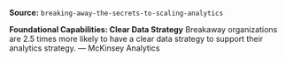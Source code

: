 **Source:** `breaking-away-the-secrets-to-scaling-analytics`

**Foundational Capabilities: Clear Data Strategy**
Breakaway organizations are 2.5 times more likely to have a clear data strategy to support their analytics strategy. — McKinsey Analytics
